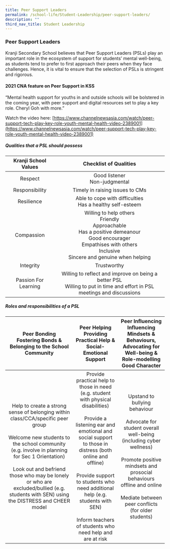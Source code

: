 ```yaml
---
title: Peer Support Leaders
permalink: /school-life/Student-Leadership/peer-support-leaders/
description: ""
third_nav_title: Student Leadership
---
```

### Peer Support Leaders

Kranji Secondary School believes that Peer Support Leaders (PSLs) play an important role in the ecosystem of support for students’ mental well-being, as students tend to prefer to first approach their peers when they face challenges. Hence, it is vital to ensure that the selection of PSLs is stringent and rigorous.

#### 2021 CNA feature on Peer Support in KSS

“Mental health support for youths in and outside schools will be bolstered in the coming year, with peer support and digital resources set to play a key role. Cheryl Goh with more.”  
  
Watch the video here: [https://www.channelnewsasia.com/watch/peer-support-tech-play-key-role-youth-mental-health-video-2389001](https://www.channelnewsasia.com/watch/peer-support-tech-play-key-role-youth-mental-health-video-2389001)  

[](https://www.channelnewsasia.com/watch/peer-support-tech-play-key-role-youth-mental-health-video-2389001)

##### Qualities that a PSL should possess

| Kranji School Values 	| Checklist of Qualities 	|
|:---:	|:---:	|
| Respect 	| Good listener<br>Non-judgmental 	|
| Responsibility 	| Timely in raising issues to CMs 	|
| Resilience 	| Able to cope with difficulties<br>Has a healthy self-esteem 	|
| Compassion 	| Willing to help others<br>Friendly<br>Approachable<br>Has a positive demeanour <br>Good encourager<br>Empathises with others<br>Inclusive<br>Sincere and genuine when helping 	|
| Integrity 	| Trustworthy 	|
| Passion For Learning 	| Willing to reflect and improve on being a better PSL<br>Willing to put in time and effort in PSL meetings and discussions  	|

##### Roles and responsibilities of a PSL

| Peer Bonding<br>Fostering Bonds & Belonging to the School Community 	| Peer Helping<br>Providing Practical Help & Social-Emotional Support 	| Peer Influencing<br>Influencing Mindsets & Behaviours, Advocating for Well-being & Role-modelling Good Character 	|
|:---:	|:---:	|:---:	|
| Help to create a strong sense of belonging within class/CCA/specific peer group<br><br>Welcome new students to the school community (e.g. involve in planning for Sec 1 Orientation)<br><br>Look out and befriend those who may be lonely or who are excluded/bullied (e.g. students with SEN) using the DISTRESS and CHEER model 	| Provide practical help to those in need (e.g. student with physical disabilities)<br><br>Provide a listening ear and emotional and social support to those in distress (both online and offline)<br><br>Provide support to students who need additional help (e.g. students with SEN)<br><br>Inform teachers of students who need help and are at risk 	| Upstand to bullying behaviour<br><br>Advocate for student overall well-being (including cyber wellness)<br><br>Promote positive mindsets and prosocial behaviours offline and online<br><br>Mediate between peer conflicts (for older students) 	|
